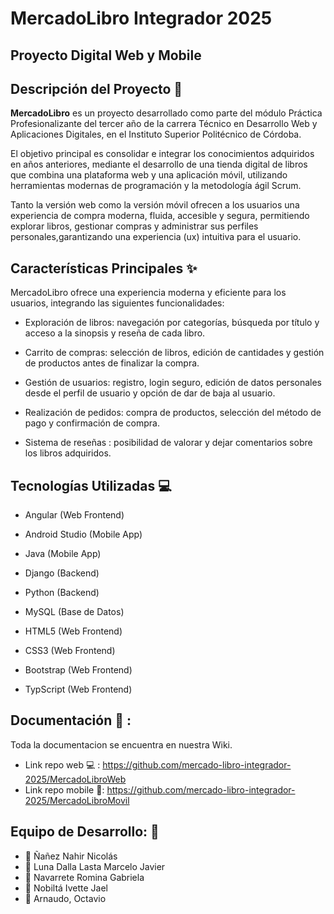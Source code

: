 # MercadoLibro Integrador 2025
## Proyecto Digital Web y Mobile

## Descripción del Proyecto 📝
**MercadoLibro** es un proyecto desarrollado como parte del módulo Práctica Profesionalizante del tercer año de la carrera Técnico en Desarrollo Web y Aplicaciones Digitales, en el Instituto Superior Politécnico de Córdoba.

El objetivo principal es consolidar e integrar los conocimientos adquiridos en años anteriores, mediante el desarrollo de una tienda digital de libros que combina una plataforma web y una aplicación móvil, utilizando herramientas modernas de programación y la metodología ágil Scrum.

Tanto la versión web como la versión móvil ofrecen a los usuarios una experiencia de compra moderna, fluida, accesible y segura, permitiendo explorar libros, gestionar compras y administrar sus perfiles personales,garantizando una experiencia (ux) intuitiva para el usuario.

## Características Principales ✨
MercadoLibro ofrece una experiencia moderna y eficiente para los usuarios, integrando las siguientes funcionalidades:

- Exploración de libros: navegación por categorías, búsqueda por título y acceso a la sinopsis y reseña de cada libro.

- Carrito de compras: selección de libros, edición de cantidades y gestión de productos antes de finalizar la compra.

- Gestión de usuarios: registro, login seguro, edición de datos personales desde el perfil de usuario y opción de dar de baja al usuario.

- Realización de pedidos: compra de productos, selección del método de pago y confirmación de compra.

- Sistema de reseñas : posibilidad de valorar y dejar comentarios sobre los libros adquiridos.

 ## Tecnologías Utilizadas 💻
- Angular (Web Frontend)

- Android Studio (Mobile App)

- Java (Mobile App)

- Django  (Backend) 

- Python (Backend)

- MySQL (Base de Datos)

- HTML5 (Web Frontend)
  
- CSS3 (Web Frontend)
  
- Bootstrap (Web Frontend)

- TypScript (Web Frontend)

## Documentación 📄 :
Toda la documentacion se encuentra en nuestra Wiki.
- Link repo web 💻 : https://github.com/mercado-libro-integrador-2025/MercadoLibroWeb
- Link repo mobile 📱: https://github.com/mercado-libro-integrador-2025/MercadoLibroMovil

## Equipo de Desarrollo: 👥
- 🧑 Ñañez Nahir Nicolás
- 🧑 Luna Dalla Lasta Marcelo Javier
- 👩 Navarrete Romina Gabriela
- 👩 Nobiltá Ivette Jael
- 🧑 Arnaudo, Octavio

   
    
   


 



